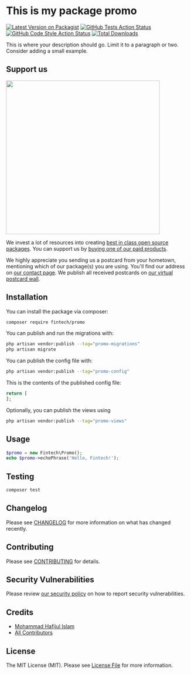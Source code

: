 # This is my package promo

[![Latest Version on Packagist](https://img.shields.io/packagist/v/fintech/promo.svg?style=flat-square)](https://packagist.org/packages/fintech/promo)
[![GitHub Tests Action Status](https://img.shields.io/github/actions/workflow/status/fintech/promo/run-tests.yml?branch=main&label=tests&style=flat-square)](https://github.com/fintech/promo/actions?query=workflow%3Arun-tests+branch%3Amain)
[![GitHub Code Style Action Status](https://img.shields.io/github/actions/workflow/status/fintech/promo/fix-php-code-style-issues.yml?branch=main&label=code%20style&style=flat-square)](https://github.com/fintech/promo/actions?query=workflow%3A"Fix+PHP+code+style+issues"+branch%3Amain)
[![Total Downloads](https://img.shields.io/packagist/dt/fintech/promo.svg?style=flat-square)](https://packagist.org/packages/fintech/promo)

This is where your description should go. Limit it to a paragraph or two. Consider adding a small example.

## Support us

[<img src="https://github-ads.s3.eu-central-1.amazonaws.com/promo.jpg?t=1" width="419px" />](https://spatie.be/github-ad-click/promo)

We invest a lot of resources into creating [best in class open source packages](https://spatie.be/open-source). You can support us by [buying one of our paid products](https://spatie.be/open-source/support-us).

We highly appreciate you sending us a postcard from your hometown, mentioning which of our package(s) you are using. You'll find our address on [our contact page](https://spatie.be/about-us). We publish all received postcards on [our virtual postcard wall](https://spatie.be/open-source/postcards).

## Installation

You can install the package via composer:

```bash
composer require fintech/promo
```

You can publish and run the migrations with:

```bash
php artisan vendor:publish --tag="promo-migrations"
php artisan migrate
```

You can publish the config file with:

```bash
php artisan vendor:publish --tag="promo-config"
```

This is the contents of the published config file:

```php
return [
];
```

Optionally, you can publish the views using

```bash
php artisan vendor:publish --tag="promo-views"
```

## Usage

```php
$promo = new Fintech\Promo();
echo $promo->echoPhrase('Hello, Fintech!');
```

## Testing

```bash
composer test
```

## Changelog

Please see [CHANGELOG](CHANGELOG.md) for more information on what has changed recently.

## Contributing

Please see [CONTRIBUTING](CONTRIBUTING.md) for details.

## Security Vulnerabilities

Please review [our security policy](../../security/policy) on how to report security vulnerabilities.

## Credits

- [Mohammad Hafijul Islam](https://github.com/hafijul233)
- [All Contributors](../../contributors)

## License

The MIT License (MIT). Please see [License File](LICENSE.md) for more information.
